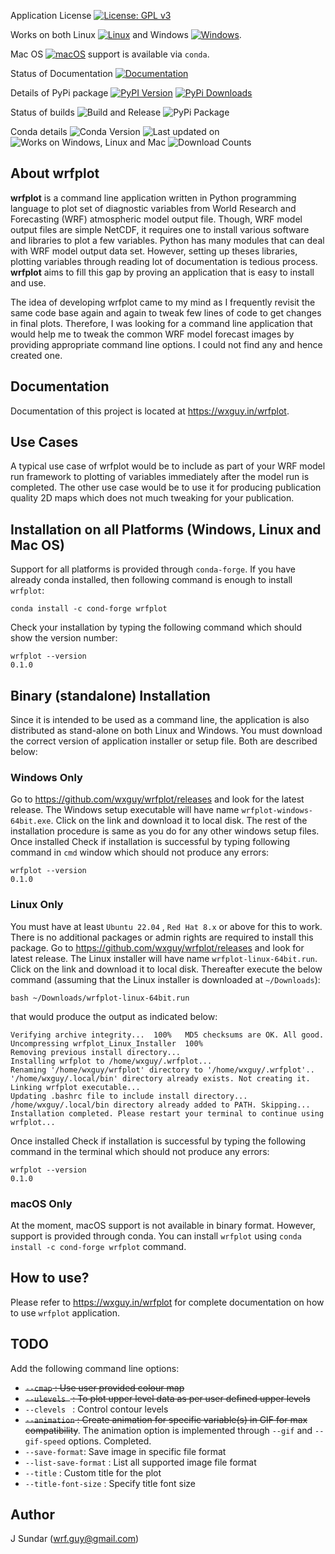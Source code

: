 Application License [![License: GPL v3](https://img.shields.io/badge/License-GPLv3-blue.svg)](https://www.gnu.org/licenses/gpl-3.0)

Works on both Linux [![Linux](https://skillicons.dev/icons?i=linux)](https://github.com/wxguy/wrfplot/releases) and Windows [![Windows](https://skillicons.dev/icons?i=windows)](https://github.com/wxguy/wrfplot/releases). 

Mac OS [![macOS](https://skillicons.dev/icons?i=apple)](https://anaconda.org/search?q=wrfplot) support is available via `conda`.

Status of Documentation [![Documentation    ](https://github.com/wxguy/wrfplot/actions/workflows/build-docs.yaml/badge.svg)](https://github.com/wxguy/wrfplot/actions/workflows/build-docs.yaml/badge.svg)

Details of PyPi package [![PyPI Version](https://badge.fury.io/py/ansicolortags.svg)](https://pypi.python.org/pypi/wrfplot/) [![PyPi Downloads](https://static.pepy.tech/personalized-badge/wrfplot?period=total&units=international_system&left_color=blue&right_color=brightgreen&left_text=Pip%20Downloads)](https://pepy.tech/project/wrfplot)

Status of builds ![Build and Release](https://github.com/wxguy/wrfplot/actions/workflows/release-github.yaml/badge.svg)  ![PyPi Package](https://github.com/wxguy/wrfplot/actions/workflows/release-pip.yaml/badge.svg)

Conda details ![Conda Version](https://img.shields.io/conda/v/conda-forge/wrfplot)  ![Last updated on](https://anaconda.org/conda-forge/wrfplot/badges/latest_release_date.svg) ![Works on Windows, Linux and Mac](https://anaconda.org/conda-forge/wrfplot/badges/platforms.svg) ![Download Counts](https://img.shields.io/conda/dn/conda-forge/wrfplot)

## About wrfplot

**wrfplot** is a command line application written in Python programming language to plot set of diagnostic variables from World Research and Forecasting (WRF) atmospheric model output file. Though, WRF model output files are simple NetCDF, it requires one to install various software and libraries to plot a few variables.  Python has many modules that can deal with WRF model output data set. However, setting up theses libraries, plotting variables through reading lot of documentation is tedious process. **wrfplot** aims to fill this gap by proving an application that is easy to install and use. 

The idea of developing wrfplot came to my mind as I frequently revisit the same code base again and again to tweak few lines of code to get changes in final plots. Therefore, I was looking for a command line application that would help me to tweak the common WRF model forecast images by providing appropriate command line options. I could not find any and hence created one.

## Documentation

Documentation of this project is located at https://wxguy.in/wrfplot.

## Use Cases

A typical use case of wrfplot would be to include as part of your WRF model run framework to plotting of variables immediately after the model run is completed. The other use case would be to use it for producing publication quality 2D maps which does not much tweaking for your publication.

## Installation on all Platforms (Windows, Linux and Mac OS)

Support for all platforms is provided through `conda-forge`. If you have already conda installed, then following command is enough to install `wrfplot`:

```
conda install -c cond-forge wrfplot
```
Check your installation by typing the following command which should show the version number:

```
wrfplot --version
0.1.0
```


## Binary (standalone) Installation

Since it is intended to be used as a command line, the application is also distributed as stand-alone on both Linux and Windows. You must download the correct version of application installer or setup file. Both are described below:

### Windows Only

Go to https://github.com/wxguy/wrfplot/releases and look for the latest release. The Windows setup executable will have name `wrfplot-windows-64bit.exe`. Click on the link and download it to local disk. The rest of the installation procedure is same as you do for any other windows setup files. Once installed Check if installation is successful by typing following command in `cmd` window which should not produce any errors:

```
wrfplot --version
0.1.0
```

### Linux Only

 You must have at least `Ubuntu 22.04` , `Red Hat 8.x` or above for this to work. There is no additional packages or admin rights are required to install this package. Go to https://github.com/wxguy/wrfplot/releases and look for latest release. The Linux installer will have name `wrfplot-linux-64bit.run`. Click on the link and download it to local disk. Thereafter execute the below command (assuming that the Linux installer is downloaded at `~/Downloads`):

 ```
 bash ~/Downloads/wrfplot-linux-64bit.run
 ```

 that would produce the output as indicated below:

 ```
Verifying archive integrity...  100%   MD5 checksums are OK. All good.
Uncompressing wrfplot_Linux_Installer  100%  
Removing previous install directory...
Installing wrfplot to /home/wxguy/.wrfplot...
Renaming '/home/wxguy/wrfplot' directory to '/home/wxguy/.wrfplot'..
'/home/wxguy/.local/bin' directory already exists. Not creating it.
Linking wrfplot executable...
Updating .bashrc file to include install directory...
/home/wxguy/.local/bin directory already added to PATH. Skipping...
Installation completed. Please restart your terminal to continue using wrfplot...
```

Once installed Check if installation is successful by typing the following command in the terminal which should not produce any errors:

```
wrfplot --version
0.1.0
```

### macOS Only

At the moment, macOS support is not available in binary format. However, support is provided through conda. You can install `wrfplot` using `conda install -c cond-forge wrfplot` command.

## How to use?

Please refer to https://wxguy.in/wrfplot for complete documentation on how to use `wrfplot` application.


## TODO

Add the following command line options:

* ~~`--cmap`      :   Use user provided colour map~~
* ~~`--ulevels `   :   To plot upper level data as per user defined upper levels~~
* `--clevels `   :   Control contour levels
* ~~`--animation` :   Create animation for specific variable(s) in GIF for max compatibility~~. The animation option is implemented through `--gif` and `--gif-speed` options. Completed.
* `--save-format`:   Save image in specific file format
* `--list-save-format`   :   List all supported image file format
* `--title`     :   Custom title for the plot
* `--title-font-size`   :   Specify title font size

## Author

J Sundar (wrf.guy@gmail.com)

